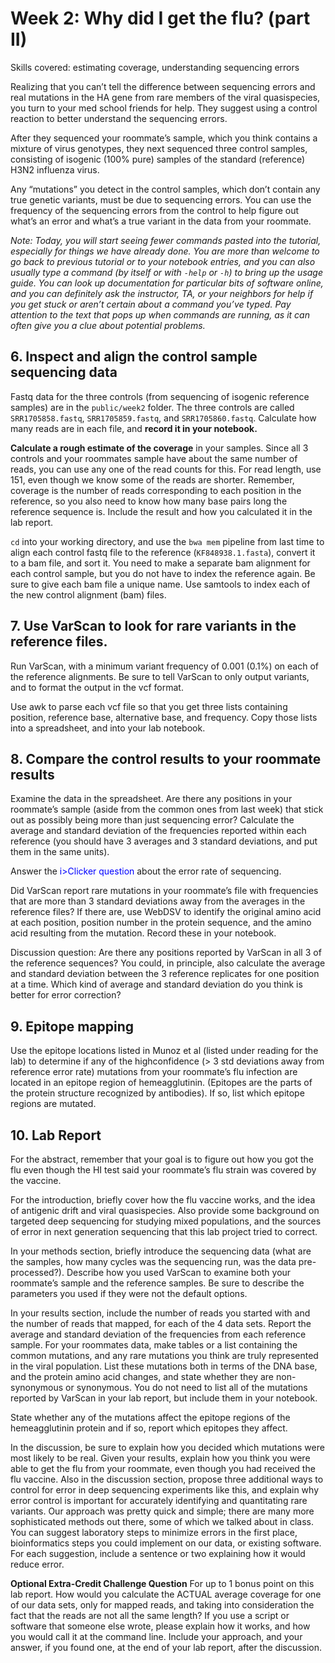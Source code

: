 # Week 2: Why did I get the flu? (part II)
Skills covered: estimating coverage, understanding sequencing errors

Realizing that you can’t tell the difference between sequencing errors and real mutations in the HA
gene from rare members of the viral quasispecies, you turn to your med school friends for help. They
suggest using a control reaction to better understand the sequencing errors.

After they sequenced your roommate’s sample, which you think contains a mixture of virus
genotypes, they next sequenced three control samples, consisting of isogenic (100% pure) samples
of the standard (reference) H3N2 influenza virus.

Any “mutations” you detect in the control samples, which don’t contain any true genetic variants, must
be due to sequencing errors. You can use the frequency of the sequencing errors from the control to
help figure out what’s an error and what’s a true variant in the data from your roommate.

*Note: Today, you will start seeing fewer commands pasted into the tutorial, especially for things we have
already done. You are more than welcome to go back to previous tutorial or to your notebook entries,
and you can also usually type a command (by itself or with `-help` or `-h`) to bring up the usage guide.
You can look up documentation for particular bits of software online, and you can definitely ask
the instructor, TA, or your neighbors for help if you get stuck or aren’t certain about a command you’ve
typed. Pay attention to the text that pops up when commands are running, as it can often give you a
clue about potential problems.*

## 6. Inspect and align the control sample sequencing data

Fastq data for the three controls (from sequencing of isogenic reference samples) are in the
`public/week2` folder. The three controls are called `SRR1705858.fastq`, `SRR1705859.fastq`, and
`SRR1705860.fastq`. Calculate how many reads are in each file, and **record it in your notebook.**


**Calculate a rough estimate of the coverage** in your samples. Since all 3 controls and your roommates
sample have about the same number of reads, you can use any one of the read counts for this. For
read length, use 151, even though we know some of the reads are shorter. Remember, coverage is
the number of reads corresponding to each position in the reference, so you also need to know how
many base pairs long the reference sequence is. Include the result and how you calculated it in the
lab report. 

`cd` into your working directory, and use the `bwa mem` pipeline from last time to align each control
fastq file to the reference (`KF848938.1.fasta`), convert it to a bam file, and sort it. You need to
make a separate bam alignment for each control sample, but you do not have to index the reference
again. Be sure to give each bam file a unique name. Use samtools to index each of the new control alignment (bam) files. 

## 7. Use VarScan to look for rare variants in the reference files.

Run VarScan, with a minimum variant frequency of 0.001 (0.1%) on each of the reference alignments. Be sure to tell VarScan to only output variants, and to format the output in the vcf format.

Use awk to parse each vcf file so that you get three lists containing position, reference base, alternative base, and frequency. Copy those lists into a spreadsheet, and into your lab notebook. 

## 8. Compare the control results to your roommate results

Examine the data in the spreadsheet. Are there any positions in your roommate’s sample (aside from the common ones from last week) that stick out as possibly being more than just sequencing error? Calculate the average and standard deviation of the frequencies reported within each reference (you should have 3 averages and 3 standard deviations, and put them in the same units). 

Answer the <font color="blue">i>Clicker question</font> about the error rate of sequencing.

Did VarScan report rare mutations in your roommate’s file with frequencies that are more than 3 standard deviations away from the averages in the reference files? If there are, use WebDSV to identify the original amino acid at each position, position number in the protein sequence, and the amino acid resulting from the mutation. Record these in your notebook. 

Discussion question: Are there any positions reported by VarScan in all 3 of the reference
sequences? You could, in principle, also calculate the average and standard deviation between the 3
reference replicates for one position at a time. Which kind of average and standard deviation do you
think is better for error correction?

## 9. Epitope mapping

Use the epitope locations listed in Munoz et al (listed under reading for the lab) to determine if any of the highconfidence (> 3 std deviations away from reference error rate) mutations from your roommate’s flu infection are located in an epitope region of hemeagglutinin. (Epitopes are the parts of the protein structure recognized by antibodies). If so, list which epitope regions are mutated.

## 10. Lab Report

For the abstract, remember that your goal is to figure out how you got the flu even though the HI test
said your roommate’s flu strain was covered by the vaccine.

For the introduction, briefly cover how the flu vaccine works, and the idea of antigenic drift and viral
quasispecies. Also provide some background on targeted deep sequencing for studying mixed
populations, and the sources of error in next generation sequencing that this lab project tried to
correct.

In your methods section, briefly introduce the sequencing data (what are the samples, how many
cycles was the sequencing run, was the data pre-processed?). Describe how you used VarScan to
examine both your roommate’s sample and the reference samples. Be sure to describe the
parameters you used if they were not the default options.

In your results section, include the number of reads you started with and the number of reads that
mapped, for each of the 4 data sets. Report the average and standard deviation of the frequencies
from each reference sample. For your roommates data, make tables or a list containing the common
mutations, and any rare mutations you think are truly represented in the viral population. List these
mutations both in terms of the DNA base, and the protein amino acid changes, and state whether
they are non-synonymous or synonymous. You do not need to list all of the mutations reported by
VarScan in your lab report, but include them in your notebook.

State whether any of the mutations affect the epitope regions of the hemeagglutinin protein and if
so, report which epitopes they affect.

In the discussion, be sure to explain how you decided which mutations were most likely to be real.
Given your results, explain how you think you were able to get the flu from your roommate, even
though you had received the flu vaccine. Also in the discussion section, propose three additional
ways to control for error in deep sequencing experiments like this, and explain why error control is
important for accurately identifying and quantitating rare variants. Our approach was pretty quick and
simple; there are many more sophisticated methods out there, some of which we talked about in
class. You can suggest laboratory steps to minimize errors in the first place, bioinformatics steps you
could implement on our data, or existing software. For each suggestion, include a sentence or two
explaining how it would reduce error. 

**Optional Extra-Credit Challenge Question** For up to 1 bonus point on this lab report. How would
you calculate the ACTUAL average coverage for one of our data sets, only for mapped reads, and
taking into consideration the fact that the reads are not all the same length? If you use a script or
software that someone else wrote, please explain how it works, and how you would call it at the
command line. Include your approach, and your answer, if you found one, at the end of your lab
report, after the discussion. 
